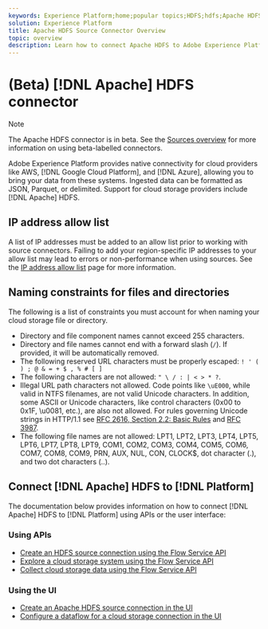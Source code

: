 ```yaml
---
keywords: Experience Platform;home;popular topics;HDFS;hdfs;Apache HDFS;apache hdfs
solution: Experience Platform
title: Apache HDFS Source Connector Overview
topic: overview
description: Learn how to connect Apache HDFS to Adobe Experience Platform using APIs or the user interface.
---
```


# (Beta) [!DNL Apache] HDFS connector

>[!NOTE]
>
>The Apache HDFS connector is in beta. See the [Sources overview](../../home.md#terms-and-conditions) for more information on using beta-labelled connectors.

Adobe Experience Platform provides native connectivity for cloud providers like AWS, [!DNL Google Cloud Platform], and [!DNL Azure], allowing you to bring your data from these systems. Ingested data can be formatted as JSON, Parquet, or delimited. Support for cloud storage providers include [!DNL Apache] HDFS.

## IP address allow list

A list of IP addresses must be added to an allow list prior to working with source connectors. Failing to add your region-specific IP addresses to your allow list may lead to errors or non-performance when using sources. See the [IP address allow list](../../ip-address-allow-list.md) page for more information.

## Naming constraints for files and directories

The following is a list of constraints you must account for when naming your cloud storage file or directory.

- Directory and file component names cannot exceed 255 characters.
- Directory and file names cannot end with a forward slash (`/`). If provided, it will be automatically removed.
- The following reserved URL characters must be properly escaped: `! ' ( ) ; @ & = + $ , % # [ ]`
- The following characters are not allowed: `" \ / : | < > * ?`.
- Illegal URL path characters not allowed. Code points like `\uE000`, while valid in NTFS filenames, are not valid Unicode characters. In addition, some ASCII or Unicode characters, like control characters (0x00 to 0x1F, \u0081, etc.), are also not allowed. For rules governing Unicode strings in HTTP/1.1 see [RFC 2616, Section 2.2: Basic Rules](https://www.ietf.org/rfc/rfc2616.txt) and [RFC 3987](https://www.ietf.org/rfc/rfc3987.txt).
- The following file names are not allowed: LPT1, LPT2, LPT3, LPT4, LPT5, LPT6, LPT7, LPT8, LPT9, COM1, COM2, COM3, COM4, COM5, COM6, COM7, COM8, COM9, PRN, AUX, NUL, CON, CLOCK$, dot character (.), and two dot characters (..).

## Connect [!DNL Apache] HDFS to [!DNL Platform]

The documentation below provides information on how to connect [!DNL Apache] HDFS to [!DNL Platform] using APIs or the user interface:

### Using APIs

- [Create an HDFS source connection using the Flow Service API](../../tutorials/api/create/cloud-storage/hdfs.md)
- [Explore a cloud storage system using the Flow Service API](../../tutorials/api/explore/cloud-storage.md)
- [Collect cloud storage data using the Flow Service API](../../tutorials/api/collect/cloud-storage.md)

### Using the UI

- [Create an Apache HDFS source connection in the UI](../../tutorials/ui/create/cloud-storage/hdfs.md)
- [Configure a dataflow for a cloud storage connection in the UI](../../tutorials/ui/dataflow/batch/cloud-storage.md)